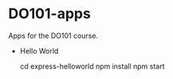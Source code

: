 # DO101-apps

Apps for the DO101 course.

- Hello World

  cd express-helloworld
  npm install
  npm start
